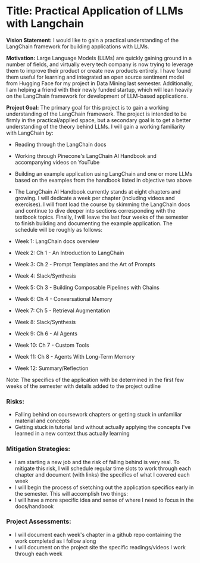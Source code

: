 # Title: Practical Application of LLMs with Langchain

**Vision Statement:** I would like to gain a practical understanding of the LangChain framework for building applications with LLMs.

**Motivation:** Large Language Models (LLMs) are quickly gaining ground in a number of fields, and virtually every tech company is now trying to leverage them to improve their product or create new products entirely. I have found them useful for learning and integrated an open source sentiment model from Hugging Face for my project in Data Mining last semester. Additionally, I am helping a friend with their newly funded startup, which will lean heavily on the LangChain framework for development of LLM-based applications.

**Project Goal:** The primary goal for this project is to gain a working understanding of the LangChain framework. The project is intended to be firmly in the practical/applied space, but a secondary goal is to get a better understanding of the theory behind LLMs. I will gain a working familiarity with LangChain by:

* Reading through the LangChain docs
* Working through Pinecone's LangChain AI Handbook and accompanying videos on YouTube
* Building an example application using LangChain and one or more LLMs based on the examples from the handbook listed in objective two above
* The LangChain AI Handbook currently stands at eight chapters and growing. I will dedicate a week per chapter (including videos and exercises). I will front load the course by skimming the LangChain docs and continue to dive deeper into sections corresponding with the textbook topics. Finally, I will leave the last four weeks of the semester to finish building and documenting the example application. The schedule will be roughly as follows:

* Week 1: LangChain docs overview
* Week 2: Ch 1 - An Introduction to LangChain
* Week 3: Ch 2 - Prompt Templates and the Art of Prompts
* Week 4: Slack/Synthesis
* Week 5: Ch 3 - Building Composable Pipelines with Chains
* Week 6: Ch 4 - Conversational Memory
* Week 7: Ch 5 - Retrieval Augmentation
* Week 8: Slack/Synthesis
* Week 9: Ch 6 - AI Agents
* Week 10: Ch 7 - Custom Tools
* Week 11: Ch 8 - Agents With Long-Term Memory
* Week 12: Summary/Reflection

Note: The specifics of the application with be determined in the first few weeks of the semester with details added to the project outline

### Risks:

* Falling behind on coursework chapters or getting stuck in unfamiliar material and concepts
* Getting stuck in tutorial land without actually applying the concepts I've learned in a new context thus actually learning

### Mitigation Strategies:

* I am starting a new job and the risk of falling behind is very real. To mitigate this risk, I will schedule regular time slots to work through each chapter and document (with links) the specifics of what I covered each week
* I will begin the process of sketching out the application specifics early in the semester. This will accomplish two things:
* I will have a more specific idea and sense of where I need to focus in the docs/handbook


### Project Assessments:

* I will document each week's chapter in a github repo containing the work completed as I follow along
* I will document on the project site the specific readings/videos I work through each week

